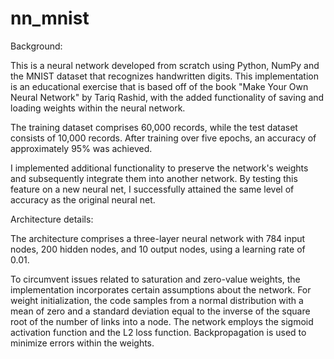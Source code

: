 # nn_mnist

Background:

This is a neural network developed from scratch using Python, NumPy and the MNIST dataset that recognizes handwritten digits. This implementation is an educational exercise that is based off of the book "Make Your Own Neural Network" by Tariq Rashid, with the added functionality of saving and loading weights within the neural network.

The training dataset comprises 60,000 records, while the test dataset consists of 10,000 records. After training over five epochs, an accuracy of approximately 95% was achieved.

I implemented additional functionality to preserve the network's weights and subsequently integrate them into another network. By testing this feature on a new neural net, I successfully attained the same level of accuracy as the original neural net.

Architecture details:

The architecture comprises a three-layer neural network with 784 input nodes, 200 hidden nodes, and 10 output nodes, using a learning rate of 0.01.

To circumvent issues related to saturation and zero-value weights, the implementation incorporates certain assumptions about the network. For weight initialization, the code samples from a normal distribution with a mean of zero and a standard deviation equal to the inverse of the square root of the number of links into a node. The network employs the sigmoid activation function and the L2 loss function. Backpropagation is used to minimize errors within the weights.


